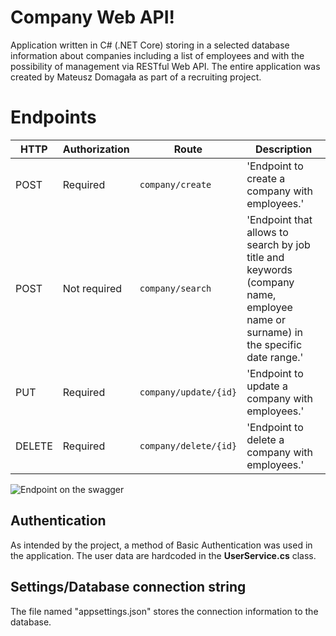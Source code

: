 # Company Web API!

Application written in C# (.NET Core) storing in a selected database information about companies including a list of employees and with the possibility of
management via RESTful Web API. The entire application was created by Mateusz Domagała as part of a recruiting project.


# Endpoints

|  HTTP          |  Authorization |Route                          |Description|
|--------------|--|-------------------------------|-----------------------------|
|POST		|	Required|`company/create`            |'Endpoint to create a company with employees.'            |
|POST     | Not required |`company/search`            |'Endpoint that allows to search by job title and keywords (company name, employee name or surname) in the specific date range.'          |
|PUT       | Required  |`company/update/{id}`|'Endpoint to update a company with employees.'|
|DELETE     |  Required   |`company/delete/{id}`|'Endpoint to delete a company with employees.'|

![Endpoint on the swagger](https://i.imgur.com/b1XUfKO.png)

## Authentication

As intended by the project, a method of Basic Authentication was used in the application. The user data are hardcoded in the **UserService.cs** class.

## Settings/Database connection string

The file named "appsettings.json" stores the connection information to the database. 

